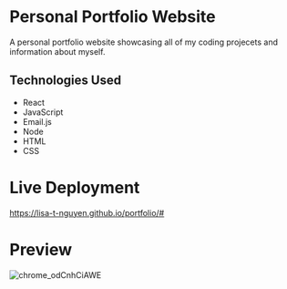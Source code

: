 # Personal Portfolio Website
A personal portfolio website showcasing all of my coding projecets and information about myself.

## Technologies Used
- React
- JavaScript
- Email.js
- Node
- HTML
- CSS

# Live Deployment
https://lisa-t-nguyen.github.io/portfolio/#

# Preview
![chrome_odCnhCiAWE](https://user-images.githubusercontent.com/109618931/232077604-a3074096-8cd1-4833-bd45-c1f4ead7a528.gif)
